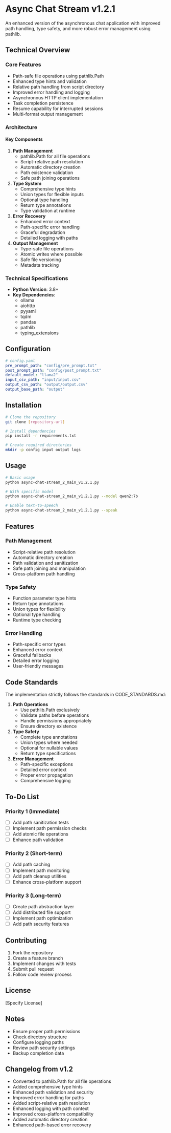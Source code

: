 # Async Chat Stream v1.2.1

An enhanced version of the asynchronous chat application with improved path handling, type safety, and more robust error management using pathlib.

## Technical Overview

### Core Features

* Path-safe file operations using pathlib.Path
* Enhanced type hints and validation
* Relative path handling from script directory
* Improved error handling and logging
* Asynchronous HTTP client implementation
* Task completion persistence
* Resume capability for interrupted sessions
* Multi-format output management

### Architecture

#### Key Components


1. **Path Management**
   * pathlib.Path for all file operations
   * Script-relative path resolution
   * Automatic directory creation
   * Path existence validation
   * Safe path joining operations
2. **Type System**
   * Comprehensive type hints
   * Union types for flexible inputs
   * Optional type handling
   * Return type annotations
   * Type validation at runtime
3. **Error Recovery**
   * Enhanced error context
   * Path-specific error handling
   * Graceful degradation
   * Detailed logging with paths
4. **Output Management**
   * Type-safe file operations
   * Atomic writes where possible
   * Safe file versioning
   * Metadata tracking

### Technical Specifications

* **Python Version**: 3.8+
* **Key Dependencies**:
  * ollama
  * aiohttp
  * pyyaml
  * tqdm
  * pandas
  * pathlib
  * typing_extensions

## Configuration

```yaml
# config.yaml
pre_prompt_path: "config/pre_prompt.txt"
post_prompt_path: "config/post_prompt.txt"
default_model: "llama2"
input_csv_path: "input/input.csv"
output_csv_path: "output/output.csv"
output_base_path: "output"
```

## Installation

```bash
# Clone the repository
git clone [repository-url]

# Install dependencies
pip install -r requirements.txt

# Create required directories
mkdir -p config input output logs
```

## Usage

```bash
# Basic usage
python async-chat-stream_2_main_v1.2.1.py

# With specific model
python async-chat-stream_2_main_v1.2.1.py --model qwen2:7b

# Enable text-to-speech
python async-chat-stream_2_main_v1.2.1.py --speak
```

## Features

### Path Management

* Script-relative path resolution
* Automatic directory creation
* Path validation and sanitization
* Safe path joining and manipulation
* Cross-platform path handling

### Type Safety

* Function parameter type hints
* Return type annotations
* Union types for flexibility
* Optional type handling
* Runtime type checking

### Error Handling

* Path-specific error types
* Enhanced error context
* Graceful fallbacks
* Detailed error logging
* User-friendly messages

## Code Standards

The implementation strictly follows the standards in CODE_STANDARDS.md:


1. **Path Operations**
   * Use pathlib.Path exclusively
   * Validate paths before operations
   * Handle permissions appropriately
   * Ensure directory existence
2. **Type Safety**
   * Complete type annotations
   * Union types where needed
   * Optional for nullable values
   * Return type specifications
3. **Error Management**
   * Path-specific exceptions
   * Detailed error context
   * Proper error propagation
   * Comprehensive logging

## To-Do List

### Priority 1 (Immediate)

- [ ] Add path sanitization tests
- [ ] Implement path permission checks
- [ ] Add atomic file operations
- [ ] Enhance path validation

### Priority 2 (Short-term)

- [ ] Add path caching
- [ ] Implement path monitoring
- [ ] Add path cleanup utilities
- [ ] Enhance cross-platform support

### Priority 3 (Long-term)

- [ ] Create path abstraction layer
- [ ] Add distributed file support
- [ ] Implement path optimization
- [ ] Add path security features

## Contributing


1. Fork the repository
2. Create a feature branch
3. Implement changes with tests
4. Submit pull request
5. Follow code review process

## License

\[Specify License\]

## Notes

* Ensure proper path permissions
* Check directory structure
* Configure logging paths
* Review path security settings
* Backup completion data

## Changelog from v1.2

* Converted to pathlib.Path for all file operations
* Added comprehensive type hints
* Enhanced path validation and security
* Improved error handling for paths
* Added script-relative path resolution
* Enhanced logging with path context
* Improved cross-platform compatibility
* Added automatic directory creation
* Enhanced path-based error recovery


